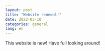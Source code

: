 ```yaml
---
layout: post
title: "Website renewal!"
date: 2022-03-10
categories: general
lang: en
---
```


This website is new! Have full looking around!

[link]: https://foxelas.github.io/obi-lab-website/
